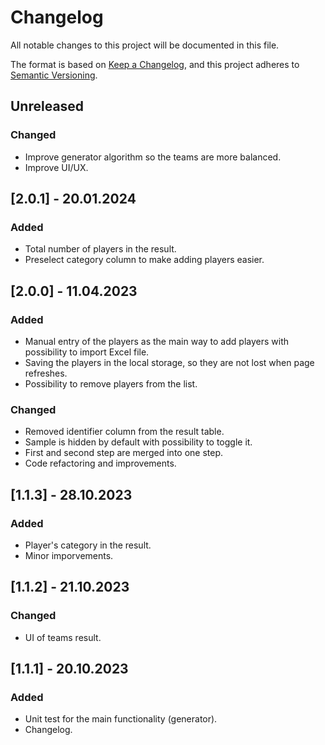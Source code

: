 # Changelog

All notable changes to this project will be documented in this file.

The format is based on [Keep a Changelog](https://keepachangelog.com/en/1.1.0/),
and this project adheres to [Semantic Versioning](https://semver.org/spec/v2.0.0.html).

## Unreleased

### Changed

- Improve generator algorithm so the teams are more balanced.
- Improve UI/UX.

## [2.0.1] - 20.01.2024

### Added

- Total number of players in the result.
- Preselect category column to make adding players easier.

## [2.0.0] - 11.04.2023

### Added

- Manual entry of the players as the main way to add players with possibility to import Excel file.
- Saving the players in the local storage, so they are not lost when page refreshes.
- Possibility to remove players from the list.

### Changed

- Removed identifier column from the result table.
- Sample is hidden by default with possibility to toggle it.
- First and second step are merged into one step.
- Code refactoring and improvements.

## [1.1.3] - 28.10.2023

### Added

- Player's category in the result.
- Minor imporvements.

## [1.1.2] - 21.10.2023

### Changed

- UI of teams result.

## [1.1.1] - 20.10.2023

### Added

- Unit test for the main functionality (generator).
- Changelog.
